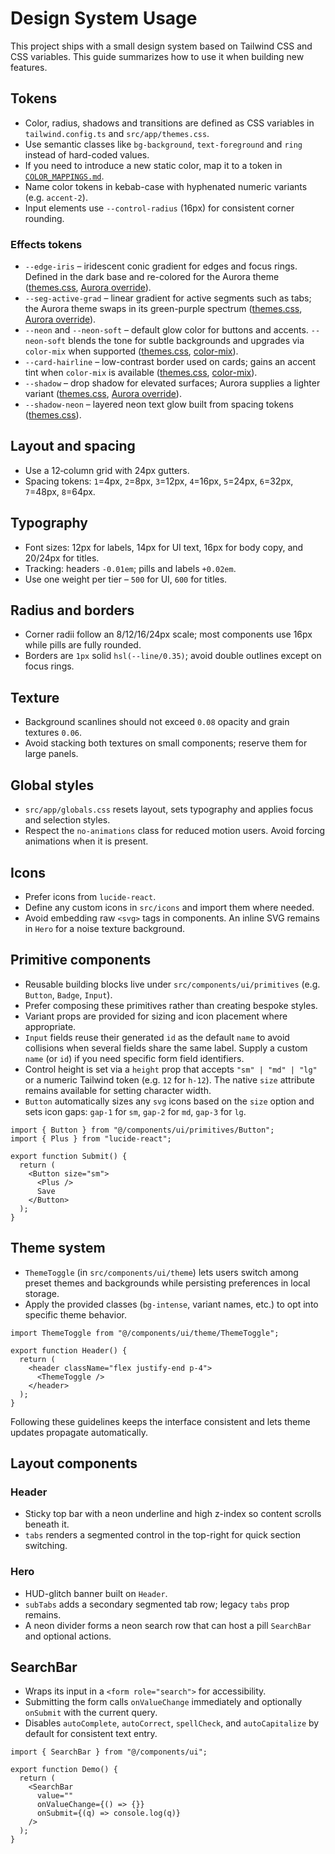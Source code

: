 # Design System Usage

This project ships with a small design system based on Tailwind CSS and CSS variables. This guide summarizes how to use it when building new features.

## Tokens

- Color, radius, shadows and transitions are defined as CSS variables in `tailwind.config.ts` and `src/app/themes.css`.
- Use semantic classes like `bg-background`, `text-foreground` and `ring` instead of hard-coded values.
- If you need to introduce a new static color, map it to a token in [`COLOR_MAPPINGS.md`](../COLOR_MAPPINGS.md).
- Name color tokens in kebab-case with hyphenated numeric variants (e.g. `accent-2`).
- Input elements use `--control-radius` (16px) for consistent corner rounding.

### Effects tokens

- `--edge-iris` – iridescent conic gradient for edges and focus rings. Defined in the dark base and re-colored for the Aurora theme ([themes.css](../src/app/themes.css#L69-L76), [Aurora override](../src/app/themes.css#L171-L178)).
- `--seg-active-grad` – linear gradient for active segments such as tabs; the Aurora theme swaps in its green-purple spectrum ([themes.css](../src/app/themes.css#L77-L82), [Aurora override](../src/app/themes.css#L179-L184)).
- `--neon` and `--neon-soft` – default glow color for buttons and accents. `--neon-soft` blends the tone for subtle backgrounds and upgrades via `color-mix` when supported ([themes.css](../src/app/themes.css#L48-L49), [color-mix](../src/app/themes.css#L92)).
- `--card-hairline` – low-contrast border used on cards; gains an accent tint when `color-mix` is available ([themes.css](../src/app/themes.css#L55), [color-mix](../src/app/themes.css#L93-L97)).
- `--shadow` – drop shadow for elevated surfaces; Aurora supplies a lighter variant ([themes.css](../src/app/themes.css#L83), [Aurora override](../src/app/themes.css#L185)).
- `--shadow-neon` – layered neon text glow built from spacing tokens ([themes.css](../src/app/themes.css#L13-L16)).

## Layout and spacing

- Use a 12‑column grid with 24px gutters.
- Spacing tokens: `1`=4px, `2`=8px, `3`=12px, `4`=16px, `5`=24px, `6`=32px, `7`=48px, `8`=64px.

## Typography

- Font sizes: 12px for labels, 14px for UI text, 16px for body copy, and 20/24px for titles.
- Tracking: headers `-0.01em`; pills and labels `+0.02em`.
- Use one weight per tier – `500` for UI, `600` for titles.

## Radius and borders

- Corner radii follow an 8/12/16/24px scale; most components use 16px while pills are fully rounded.
- Borders are `1px` solid `hsl(--line/0.35)`; avoid double outlines except on focus rings.

## Texture

- Background scanlines should not exceed `0.08` opacity and grain textures `0.06`.
- Avoid stacking both textures on small components; reserve them for large panels.

## Global styles

- `src/app/globals.css` resets layout, sets typography and applies focus and selection styles.
- Respect the `no-animations` class for reduced motion users. Avoid forcing animations when it is present.

## Icons

- Prefer icons from `lucide-react`.
- Define any custom icons in `src/icons` and import them where needed.
- Avoid embedding raw `<svg>` tags in components. An inline SVG remains in `Hero` for a noise texture background.

## Primitive components

- Reusable building blocks live under `src/components/ui/primitives` (e.g. `Button`, `Badge`, `Input`).
- Prefer composing these primitives rather than creating bespoke styles.
- Variant props are provided for sizing and icon placement where appropriate.
- `Input` fields reuse their generated `id` as the default `name` to avoid
  collisions when several fields share the same label. Supply a custom `name`
  (or `id`) if you need specific form field identifiers.
- Control height is set via a `height` prop that accepts `"sm" | "md" | "lg"`
  or a numeric Tailwind token (e.g. `12` for `h-12`). The native `size`
  attribute remains available for setting character width.
- `Button` automatically sizes any `svg` icons based on the `size` option
  and sets icon gaps: `gap-1` for `sm`, `gap-2` for `md`, `gap-3` for `lg`.

```tsx
import { Button } from "@/components/ui/primitives/Button";
import { Plus } from "lucide-react";

export function Submit() {
  return (
    <Button size="sm">
      <Plus />
      Save
    </Button>
  );
}
```

## Theme system

- `ThemeToggle` (in `src/components/ui/theme`) lets users switch among preset themes and backgrounds while persisting preferences in local storage.
- Apply the provided classes (`bg-intense`, variant names, etc.) to opt into specific theme behavior.

```tsx
import ThemeToggle from "@/components/ui/theme/ThemeToggle";

export function Header() {
  return (
    <header className="flex justify-end p-4">
      <ThemeToggle />
    </header>
  );
}
```

Following these guidelines keeps the interface consistent and lets theme updates propagate automatically.

## Layout components

### Header

- Sticky top bar with a neon underline and high z-index so content scrolls beneath it.
- `tabs` renders a segmented control in the top-right for quick section switching.

### Hero

- HUD-glitch banner built on `Header`.
- `subTabs` adds a secondary segmented tab row; legacy `tabs` prop remains.
- A neon divider forms a neon search row that can host a pill `SearchBar` and optional actions.

## SearchBar

- Wraps its input in a `<form role="search">` for accessibility.
- Submitting the form calls `onValueChange` immediately and optionally `onSubmit` with the current query.
- Disables `autoComplete`, `autoCorrect`, `spellCheck`, and `autoCapitalize` by default for consistent text entry.

```tsx
import { SearchBar } from "@/components/ui";

export function Demo() {
  return (
    <SearchBar
      value=""
      onValueChange={() => {}}
      onSubmit={(q) => console.log(q)}
    />
  );
}
```
